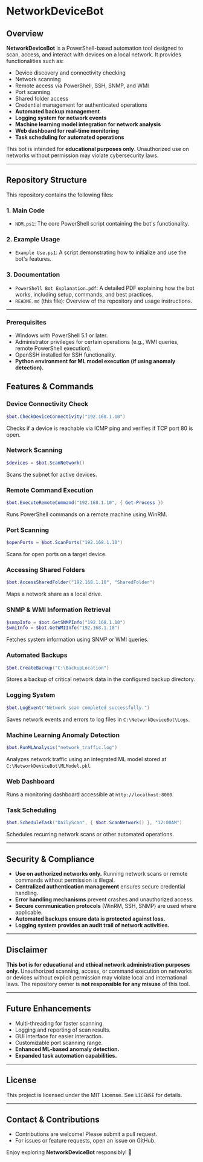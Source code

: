 # NetworkDeviceBot

## Overview
**NetworkDeviceBot** is a PowerShell-based automation tool designed to scan, access, and interact with devices on a local network. It provides functionalities such as:
- Device discovery and connectivity checking
- Network scanning
- Remote access via PowerShell, SSH, SNMP, and WMI
- Port scanning
- Shared folder access
- Credential management for authenticated operations
- **Automated backup management**
- **Logging system for network events**
- **Machine learning model integration for network analysis**
- **Web dashboard for real-time monitoring**
- **Task scheduling for automated operations**

This bot is intended for **educational purposes only**. Unauthorized use on networks without permission may violate cybersecurity laws.

---

## Repository Structure

This repository contains the following files:

### **1. Main Code**
- `NDM.ps1`: The core PowerShell script containing the bot's functionality.

### **2. Example Usage**
- `Example Use.ps1`: A script demonstrating how to initialize and use the bot's features.

### **3. Documentation**
- `PowerShell Bot Explanation.pdf`: A detailed PDF explaining how the bot works, including setup, commands, and best practices.
- `README.md` (this file): Overview of the repository and usage instructions.

---

### **Prerequisites**
- Windows with PowerShell 5.1 or later.
- Administrator privileges for certain operations (e.g., WMI queries, remote PowerShell execution).
- OpenSSH installed for SSH functionality.
- **Python environment for ML model execution (if using anomaly detection).**

## Features & Commands
### **Device Connectivity Check**
```powershell
$bot.CheckDeviceConnectivity("192.168.1.10")
```
Checks if a device is reachable via ICMP ping and verifies if TCP port 80 is open.

### **Network Scanning**
```powershell
$devices = $bot.ScanNetwork()
```
Scans the subnet for active devices.

### **Remote Command Execution**
```powershell
$bot.ExecuteRemoteCommand("192.168.1.10", { Get-Process })
```
Runs PowerShell commands on a remote machine using WinRM.

### **Port Scanning**
```powershell
$openPorts = $bot.ScanPorts("192.168.1.10")
```
Scans for open ports on a target device.

### **Accessing Shared Folders**
```powershell
$bot.AccessSharedFolder("192.168.1.10", "SharedFolder")
```
Maps a network share as a local drive.

### **SNMP & WMI Information Retrieval**
```powershell
$snmpInfo = $bot.GetSNMPInfo("192.168.1.10")
$wmiInfo = $bot.GetWMIInfo("192.168.1.10")
```
Fetches system information using SNMP or WMI queries.

### **Automated Backups**
```powershell
$bot.CreateBackup("C:\BackupLocation")
```
Stores a backup of critical network data in the configured backup directory.

### **Logging System**
```powershell
$bot.LogEvent("Network scan completed successfully.")
```
Saves network events and errors to log files in `C:\NetworkDeviceBot\Logs`.

### **Machine Learning Anomaly Detection**
```powershell
$bot.RunMLAnalysis("network_traffic.log")
```
Analyzes network traffic using an integrated ML model stored at `C:\NetworkDeviceBot\MLModel.pkl`.

### **Web Dashboard**
Runs a monitoring dashboard accessible at `http://localhost:8080`.

### **Task Scheduling**
```powershell
$bot.ScheduleTask("DailyScan", { $bot.ScanNetwork() }, "12:00AM")
```
Schedules recurring network scans or other automated operations.

---

## Security & Compliance
- **Use on authorized networks only.** Running network scans or remote commands without permission is illegal.
- **Centralized authentication management** ensures secure credential handling.
- **Error handling mechanisms** prevent crashes and unauthorized access.
- **Secure communication protocols** (WinRM, SSH, SNMP) are used where applicable.
- **Automated backups ensure data is protected against loss.**
- **Logging system provides an audit trail of network activities.**

---

## Disclaimer
**This bot is for educational and ethical network administration purposes only.** Unauthorized scanning, access, or command execution on networks or devices without explicit permission may violate local and international laws. The repository owner is **not responsible for any misuse** of this tool.

---

## Future Enhancements
- Multi-threading for faster scanning.
- Logging and reporting of scan results.
- GUI interface for easier interaction.
- Customizable port scanning range.
- **Enhanced ML-based anomaly detection.**
- **Expanded task automation capabilities.**

---

## License
This project is licensed under the MIT License. See `LICENSE` for details.

---

## Contact & Contributions
- Contributions are welcome! Please submit a pull request.
- For issues or feature requests, open an issue on GitHub.

Enjoy exploring **NetworkDeviceBot** responsibly! 🚀

